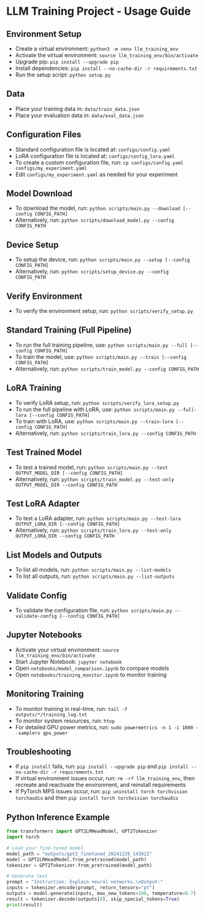 # LLM Training Project - Usage Guide

## Environment Setup
- Create a virtual environment: `python3 -m venv llm_training_env`
- Activate the virtual environment: `source llm_training_env/bin/activate`
- Upgrade pip: `pip install --upgrade pip`
- Install dependencies: `pip install --no-cache-dir -r requirements.txt`
- Run the setup script: `python setup.py`

## Data
- Place your training data in: `data/train_data.json`
- Place your evaluation data in: `data/eval_data.json`

## Configuration Files
- Standard configuration file is located at: `configs/config.yaml`
- LoRA configuration file is located at: `configs/config_lora.yaml`
- To create a custom configuration file, run: `cp configs/config.yaml configs/my_experiment.yaml`
- Edit `configs/my_experiment.yaml` as needed for your experiment

## Model Download
- To download the model, run: `python scripts/main.py --download [--config CONFIG_PATH]`
- Alternatively, run: `python scripts/download_model.py --config CONFIG_PATH`

## Device Setup
- To setup the device, run: `python scripts/main.py --setup [--config CONFIG_PATH]`
- Alternatively, run: `python scripts/setup_device.py --config CONFIG_PATH`

## Verify Environment
- To verify the environment setup, run: `python scripts/verify_setup.py`

## Standard Training (Full Pipeline)
- To run the full training pipeline, use: `python scripts/main.py --full [--config CONFIG_PATH]`
- To train the model, use: `python scripts/main.py --train [--config CONFIG_PATH]`
- Alternatively, run: `python scripts/train_model.py --config CONFIG_PATH`

## LoRA Training
- To verify LoRA setup, run: `python scripts/verify_lora_setup.py`
- To run the full pipeline with LoRA, use: `python scripts/main.py --full-lora [--config CONFIG_PATH]`
- To train with LoRA, use: `python scripts/main.py --train-lora [--config CONFIG_PATH]`
- Alternatively, run: `python scripts/train_lora.py --config CONFIG_PATH`

## Test Trained Model
- To test a trained model, run: `python scripts/main.py --test OUTPUT_MODEL_DIR [--config CONFIG_PATH]`
- Alternatively, run: `python scripts/train_model.py --test-only OUTPUT_MODEL_DIR --config CONFIG_PATH`

## Test LoRA Adapter
- To test a LoRA adapter, run: `python scripts/main.py --test-lora OUTPUT_LORA_DIR [--config CONFIG_PATH]`
- Alternatively, run: `python scripts/train_lora.py --test-only OUTPUT_LORA_DIR --config CONFIG_PATH`

## List Models and Outputs
- To list all models, run: `python scripts/main.py --list-models`
- To list all outputs, run: `python scripts/main.py --list-outputs`

## Validate Config
- To validate the configuration file, run: `python scripts/main.py --validate-config [--config CONFIG_PATH]`

## Jupyter Notebooks
- Activate your virtual environment: `source llm_training_env/bin/activate`
- Start Jupyter Notebook: `jupyter notebook`
- Open `notebooks/model_comparison.ipynb` to compare models
- Open `notebooks/training_monitor.ipynb` to monitor training

## Monitoring Training
- To monitor training in real-time, run: `tail -f outputs/*/training_log.txt`
- To monitor system resources, run: `htop`
- For detailed GPU power metrics, run: `sudo powermetrics -n 1 -i 1000 --samplers gpu_power`

## Troubleshooting
- If `pip install` fails, run: `pip install --upgrade pip` and `pip install --no-cache-dir -r requirements.txt`
- If virtual environment issues occur, run: `rm -rf llm_training_env`, then recreate and reactivate the environment, and reinstall requirements
- If PyTorch MPS issues occur, run: `pip uninstall torch torchvision torchaudio` and then `pip install torch torchvision torchaudio`

## Python Inference Example
```python
from transformers import GPT2LMHeadModel, GPT2Tokenizer
import torch

# Load your fine-tuned model
model_path = "outputs/gpt2_finetuned_20241228_143022"
model = GPT2LMHeadModel.from_pretrained(model_path)
tokenizer = GPT2Tokenizer.from_pretrained(model_path)

# Generate text
prompt = "Instruction: Explain neural networks.\nOutput:"
inputs = tokenizer.encode(prompt, return_tensors="pt")
outputs = model.generate(inputs, max_new_tokens=100, temperature=0.7)
result = tokenizer.decode(outputs[0], skip_special_tokens=True)
print(result)
```
